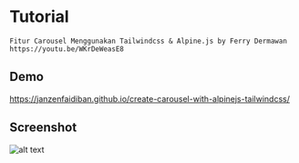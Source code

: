 # Tutorial

    Fitur Carousel Menggunakan Tailwindcss & Alpine.js by Ferry Dermawan
    https://youtu.be/WKrDeWeasE8

## Demo
https://janzenfaidiban.github.io/create-carousel-with-alpinejs-tailwindcss/

## Screenshot

![alt text](https://raw.githubusercontent.com/janzenfaidiban/create-carousel-with-alpinejs-tailwindcss/main/screenshoot.png)
